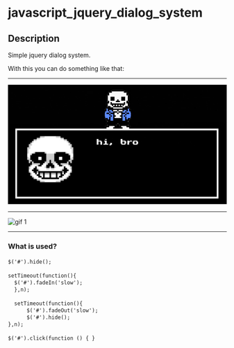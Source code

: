 # javascript_jquery_dialog_system

## Description
Simple jquery dialog system.

With this you can do something like that:
___
![image 1](/images/like.jpg) 
___
![gif 1](/images/under.gif) 
___
### What is used?

    $('#').hide();
    
    setTimeout(function(){
      $('#').fadeIn('slow');
	  },n);
    
	  setTimeout(function(){
		  $('#').fadeOut('slow');
		  $('#').hide();
    },n);
    
    $('#').click(function () { }
   
